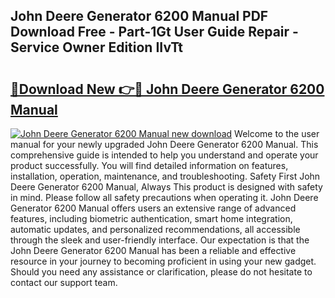 ## John Deere Generator 6200 Manual PDF Download Free - Part-1Gt User Guide Repair - Service Owner Edition IIvTt

# <h2><a href="http://bc91229.oget.top/?id=John+Deere+Generator+6200+Manual">🔗Download New 👉🔴 John Deere Generator 6200 Manual</a></h2>

[![John Deere Generator 6200 Manual new download](https://i.imgur.com/5g1atiW.png)](http://bc91229.oget.top/?id=John+Deere+Generator+6200+Manual)
Welcome to the user manual for your newly upgraded John Deere Generator 6200 Manual. This comprehensive guide is intended to help you understand and operate your product successfully. You will find detailed information on features, installation, operation, maintenance, and troubleshooting. Safety First John Deere Generator 6200 Manual, Always This product is designed with safety in mind. Please follow all safety precautions when operating it. John Deere Generator 6200 Manual offers users an extensive range of advanced features, including biometric authentication, smart home integration, automatic updates, and personalized recommendations, all accessible through the sleek and user-friendly interface. Our expectation is that the John Deere Generator 6200 Manual has been a reliable and effective resource in your journey to becoming proficient in using your new gadget. Should you need any assistance or clarification, please do not hesitate to contact our support team.
